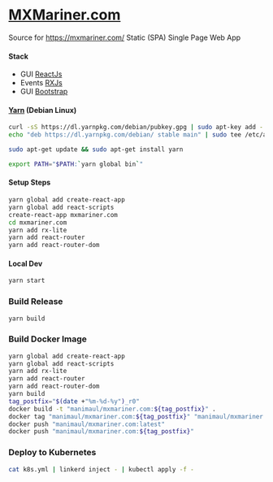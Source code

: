 # [MXMariner.com](https://mxmariner.com/)

Source for https://mxmariner.com/ Static (SPA) Single Page Web App

#### Stack

* GUI [ReactJs](https://facebook.github.io/react/)
* Events [RXJs](http://reactivex.io/rxjs/)
* GUI [Bootstrap](http://getbootstrap.com/) 

#### [Yarn](https://yarnpkg.com/lang/en/docs/install/#debian-stable) (Debian Linux)
```bash
curl -sS https://dl.yarnpkg.com/debian/pubkey.gpg | sudo apt-key add -
echo "deb https://dl.yarnpkg.com/debian/ stable main" | sudo tee /etc/apt/sources.list.d/yarn.list

sudo apt-get update && sudo apt-get install yarn

export PATH="$PATH:`yarn global bin`" 
```

#### Setup Steps
```bash
yarn global add create-react-app
yarn global add react-scripts
create-react-app mxmariner.com
cd mxmariner.com
yarn add rx-lite 
yarn add react-router
yarn add react-router-dom
```

#### Local Dev
```bash
yarn start 
```

### Build Release

```bash
yarn build 
```

### Build Docker Image

```bash
yarn global add create-react-app
yarn global add react-scripts
yarn add rx-lite
yarn add react-router
yarn add react-router-dom
yarn build
tag_postfix="$(date +"%m-%d-%y")_r0"
docker build -t "manimaul/mxmariner.com:${tag_postfix}" .
docker tag "manimaul/mxmariner.com:${tag_postfix}" "manimaul/mxmariner.com:latest"
docker push "manimaul/mxmariner.com:latest"
docker push "manimaul/mxmariner.com:${tag_postfix}" 
```

### Deploy to Kubernetes
```bash
cat k8s.yml | linkerd inject - | kubectl apply -f -
```